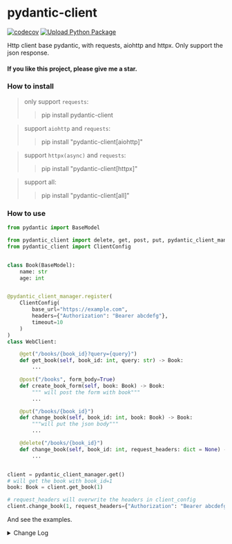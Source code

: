 # pydantic-client

[![codecov](https://codecov.io/gh/ponytailer/pydantic-client/branch/main/graph/badge.svg?token=CZX5V1YP22)](https://codecov.io/gh/ponytailer/pydantic-client) [![Upload Python Package](https://github.com/ponytailer/pydantic-client/actions/workflows/python-publish.yml/badge.svg)](https://github.com/ponytailer/pydantic-client/actions/workflows/python-publish.yml)

Http client base pydantic, with requests, aiohttp and httpx.
Only support the json response.


#### If you like this project, please give me a star.

### How to install

> only support `requests`:
>> pip install pydantic-client

> support `aiohttp` and `requests`:
>> pip install "pydantic-client[aiohttp]"

> support `httpx(async)` and `requests`:
>> pip install "pydantic-client[httpx]"

> support all:
>> pip install "pydantic-client[all]"

### How to use

```python
from pydantic import BaseModel

from pydantic_client import delete, get, post, put, pydantic_client_manager
from pydantic_client import ClientConfig


class Book(BaseModel):
    name: str
    age: int


@pydantic_client_manager.register(
    ClientConfig(
        base_url="https://example.com",
        headers={"Authorization": "Bearer abcdefg"},
        timeout=10
    )
)
class WebClient:

    @get("/books/{book_id}?query={query}")
    def get_book(self, book_id: int, query: str) -> Book:
        ...

    @post("/books", form_body=True)
    def create_book_form(self, book: Book) -> Book:
        """ will post the form with book"""
        ...

    @put("/books/{book_id}")
    def change_book(self, book_id: int, book: Book) -> Book:
        """will put the json body"""
        ...

    @delete("/books/{book_id}")
    def change_book(self, book_id: int, request_headers: dict = None) -> Book:
        ...


client = pydantic_client_manager.get()
# will get the book with book_id=1
book: Book = client.get_book(1)

# request_headers will overwrite the headers in client_config
client.change_book(1, request_headers={"Authorization": "Bearer abcdefg"})

```

And see the examples.


<details>
<summary> Change Log </summary>

### v1.0.0: refactor all the code, to be simple. remove the group client.

### v1.0.1: simple to use.

### v1.0.2: use enum to define the client type.

### v1.0.3: you can define your own client session in `client_config`

```python
import aiohttp
from pydantic_client import ClientConfig, ClientType

client_config = ClientConfig(
    client_type=ClientType.aiohttp,
    base_url="https://example.com",
    headers={"Authorization": "Bearer abcdefg"},
    timeout=10,
    session=lambda: aiohttp.ClientSession()
)


```
</details>
